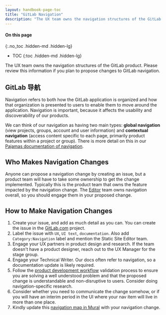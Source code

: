 ```yaml
---
layout: handbook-page-toc
title: "GitLab Navigation"
description: "The UX team owns the navigation structures of the GitLab product. Please review this information if you plan to propose changes to GitLab navigation."
---
```


#### On this page
{:.no_toc .hidden-md .hidden-lg}

- TOC
{:toc .hidden-md .hidden-lg}

The UX team owns the navigation structures of the GitLab product. Please review this information if you plan to propose changes to GitLab navigation.

## GitLab 导航

Navigation refers to both how the GitLab application is organized and how that organization is presented to users to enable them to move around the application. Navigation is important, because it
affects the usability and discoverability of our products.

We can think of our navigation as having two main types: **global navigation** (view projects, groups, account and user information) and **contextual navigation**
(access content specific to each page, primarily product features within a project or group). There is more detail on this in our [Pajamas documentation of navigation](https://design.gitlab.com/regions/navigation).

## Who Makes Navigation Changes

Anyone can propose a navigation change by creating an issue, but a product team will have to take some ownership to get the change implemented. Typically this is the product team that owns the feature impacted by the navigation change.
The [Editor](/handbook/engineering/development/dev/create-editor/) team owns navigation overall, so you should engage them in your proposed change.

## How to Make Navigation Changes

1. Create your issue, and add as much detail as you can. You can create the issue in the [GitLab.com](https://gitlab.com/gitlab-org/gitlab) project.
1. Label the issue with `UX`, `UI text`, `documentation`. Also add `Category:Navigation` label and mention the Static Site Editor team.
1. Engage your UX partners in product design and research. If the team doesn't have a product designer, reach out to the UX Manager for the stage group.
1. Engage your Technical Writer. Our docs often refer to navigation, so a documentation update is likely required.
1. Follow the [product development workflow](/handbook/product-development-flow/#validation-phase-2-problem-validation) validation process to ensure you are solving a well understood problem and that the proposed change is understandable and non-disruptive to users. Consider doing navigation-specific research.
1. Consider whether you need to communicate the change somehow, or if you will have an interim period in the UI where your nav item will live in more than one place.
1. Kindly update this [navigation map in Mural](https://app.mural.co/t/gitlab2474/m/gitlab2474/1589571490215/261462d0beb3043979374623710d3f2d6cfec1cb) with your navigation change.

[ux-guide]: https://docs.gitlab.com/ee/development/ux_guide/
[ux-label]: https://gitlab.com/groups/gitlab-org/issues?scope=all&state=opened&utf8=%E2%9C%93&label_name%5B%5D=UX
[ux-ready-label]: https://gitlab.com/groups/gitlab-org/issues?scope=all&state=opened&utf8=%E2%9C%93&label_name%5B%5D=UX+ready
[gitlab-design-project-readme]: https://gitlab.com/gitlab-org/gitlab-design/blob/master/README.md
[twitter-sheet]: https://docs.google.com/spreadsheets/d/1GDAUNujD1-eRYxAj4FIYbCyy8ltCwwIWqVTd9-gf4wA/edit
[everyone-designer]: https://library.gv.com/everyone-is-a-designer-get-over-it-501cc9a2f434
[pajamas]: https://design.gitlab.com
